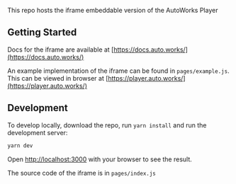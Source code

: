 This repo hosts the iframe embeddable version of the AutoWorks Player

## Getting Started

Docs for the iframe are available at [https://docs.auto.works/](https://docs.auto.works/)

An example implementation of the iframe can be found in `pages/example.js`. This can be viewed in browser at [https://player.auto.works/](https://player.auto.works/)

## Development

To develop locally, download the repo, run `yarn install` and run the development server:

```bash
yarn dev
```

Open [http://localhost:3000](http://localhost:3000) with your browser to see the result.

The source code of the iframe is in `pages/index.js`

